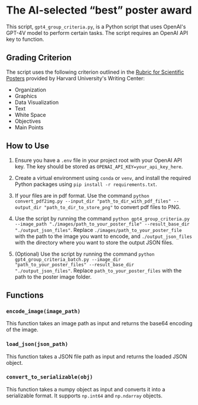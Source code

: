 #  The AI-selected “best” poster award

This script, `gpt4_group_criteria.py`, is a Python script that uses OpenAI's GPT-4V model to perform certain tasks. The script requires an OpenAI API key to function.

## Grading Criterion

The script uses the following criterion outlined in the [Rubric for Scientific Posters](https://writingcenter.catalyst.harvard.edu/files/catalystwcc/files/rubric_for_scientific_posters_harvard_catalyst.pdf?m=1643146101) provided by Harvard University's Writing Center:

- Organization
- Graphics
- Data Visualization
- Text
- White Space
- Objectives
- Main Points

## How to Use

1. Ensure you have a `.env` file in your project root with your OpenAI API key. The key should be stored as `OPENAI_API_KEY=your_api_key_here`.

2. Create a virtual environment using `conda` or `venv`, and install the required Python packages using `pip install -r requirements.txt`.
   
3. If your files are in pdf format. Use the command `python convert_pdf2img.py --input_dir "path_to_dir_with_pdf_files" --output_dir "path_to_dir_to_store_png"` to convert pdf files to PNG. 

4. Use the script by running the command `python gpt4_group_criteria.py --image_path "./images/path_to_your_poster_file" --result_base_dir "./output_json_files"`. Replace `./images/path_to_your_poster_file` with the path to the image you want to encode, and `./output_json_files` with the directory where you want to store the output JSON files.

5. (Optional) Use the script by running the command `python gpt4_group_criteria_batch.py --image_dir "path_to_your_poster_files" --result_base_dir "./output_json_files"`. Replace `path_to_your_poster_files` with the path to the poster image folder.

## Functions

### `encode_image(image_path)`

This function takes an image path as input and returns the base64 encoding of the image.

### `load_json(json_path)`

This function takes a JSON file path as input and returns the loaded JSON object.

### `convert_to_serializable(obj)`

This function takes a numpy object as input and converts it into a serializable format. It supports `np.int64` and `np.ndarray` objects.
